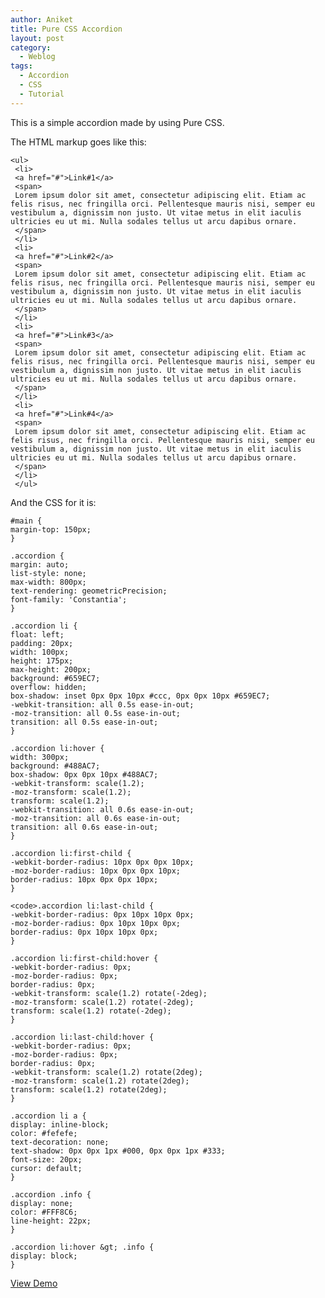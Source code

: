 ```yaml
---
author: Aniket
title: Pure CSS Accordion
layout: post
category:
  - Weblog
tags:
  - Accordion
  - CSS
  - Tutorial
---
```

This is a simple accordion made by using Pure CSS.

The HTML markup goes like this:

    <ul>
     <li>
     <a href="#">Link#1</a>
     <span>
     Lorem ipsum dolor sit amet, consectetur adipiscing elit. Etiam ac felis risus, nec fringilla orci. Pellentesque mauris nisi, semper eu vestibulum a, dignissim non justo. Ut vitae metus in elit iaculis ultricies eu ut mi. Nulla sodales tellus ut arcu dapibus ornare.
     </span>
     </li>
     <li>
     <a href="#">Link#2</a>
     <span>
     Lorem ipsum dolor sit amet, consectetur adipiscing elit. Etiam ac felis risus, nec fringilla orci. Pellentesque mauris nisi, semper eu vestibulum a, dignissim non justo. Ut vitae metus in elit iaculis ultricies eu ut mi. Nulla sodales tellus ut arcu dapibus ornare.
     </span>
     </li>
     <li>
     <a href="#">Link#3</a>
     <span>
     Lorem ipsum dolor sit amet, consectetur adipiscing elit. Etiam ac felis risus, nec fringilla orci. Pellentesque mauris nisi, semper eu vestibulum a, dignissim non justo. Ut vitae metus in elit iaculis ultricies eu ut mi. Nulla sodales tellus ut arcu dapibus ornare.
     </span>
     </li>
     <li>
     <a href="#">Link#4</a>
     <span>
     Lorem ipsum dolor sit amet, consectetur adipiscing elit. Etiam ac felis risus, nec fringilla orci. Pellentesque mauris nisi, semper eu vestibulum a, dignissim non justo. Ut vitae metus in elit iaculis ultricies eu ut mi. Nulla sodales tellus ut arcu dapibus ornare.
     </span>
     </li>
     </ul>
    



And the CSS for it is:

    #main {
    margin-top: 150px;
    }
    
    .accordion {
    margin: auto;
    list-style: none;
    max-width: 800px;
    text-rendering: geometricPrecision;
    font-family: 'Constantia';
    }
    
    .accordion li {
    float: left;
    padding: 20px;
    width: 100px;
    height: 175px;
    max-height: 200px;
    background: #659EC7;
    overflow: hidden;
    box-shadow: inset 0px 0px 10px #ccc, 0px 0px 10px #659EC7;
    -webkit-transition: all 0.5s ease-in-out;
    -moz-transition: all 0.5s ease-in-out;
    transition: all 0.5s ease-in-out;
    }
    
    .accordion li:hover {
    width: 300px;
    background: #488AC7;
    box-shadow: 0px 0px 10px #488AC7;
    -webkit-transform: scale(1.2);
    -moz-transform: scale(1.2);
    transform: scale(1.2);
    -webkit-transition: all 0.6s ease-in-out;
    -moz-transition: all 0.6s ease-in-out;
    transition: all 0.6s ease-in-out;
    }
    
    .accordion li:first-child {
    -webkit-border-radius: 10px 0px 0px 10px;
    -moz-border-radius: 10px 0px 0px 10px;
    border-radius: 10px 0px 0px 10px;
    }
    
    <code>.accordion li:last-child {
    -webkit-border-radius: 0px 10px 10px 0px;
    -moz-border-radius: 0px 10px 10px 0px;
    border-radius: 0px 10px 10px 0px;
    }
    
    .accordion li:first-child:hover {
    -webkit-border-radius: 0px;
    -moz-border-radius: 0px;
    border-radius: 0px;
    -webkit-transform: scale(1.2) rotate(-2deg);
    -moz-transform: scale(1.2) rotate(-2deg);
    transform: scale(1.2) rotate(-2deg);
    }
    
    .accordion li:last-child:hover {
    -webkit-border-radius: 0px;
    -moz-border-radius: 0px;
    border-radius: 0px;
    -webkit-transform: scale(1.2) rotate(2deg);
    -moz-transform: scale(1.2) rotate(2deg);
    transform: scale(1.2) rotate(2deg);
    }
    
    .accordion li a {
    display: inline-block;
    color: #fefefe;
    text-decoration: none;
    text-shadow: 0px 0px 1px #000, 0px 0px 1px #333;
    font-size: 20px;
    cursor: default;
    }
    
    .accordion .info {
    display: none;
    color: #FFF8C6;
    line-height: 22px;
    }
    
    .accordion li:hover &gt; .info {
    display: block;
    }

[View Demo][1]

 [1]: https://developer.mozilla.org/en-US/demos/detail/pure-css-accordion/launch "Pure CSS Accordion"